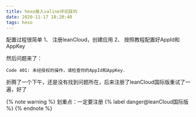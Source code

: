 ```yaml
---
title: hexo接入valine评论踩坑
date: 2020-11-17 18:20:40
tags: hexo
---
```


配置过程很简单
1、 注册leanCloud，创建应用
2、 按照教程配置好AppId和AppKey

然后问题来了：
```
Code 401: 未经授权的操作，请检查你的AppId和AppKey.
```       
 <!--more-->
折腾了一个下午，还是没有找到问题所在，后来注册了leanCloud国际版重试了一遍，好了

{% note warning %}
划重点：一定要注册 {% label danger@leanCloud国际版 %}
{% endnote %}




